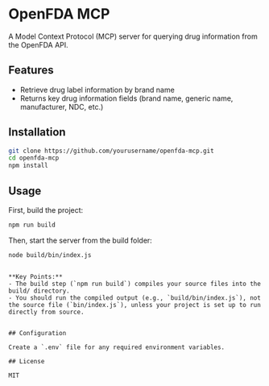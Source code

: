 # OpenFDA MCP

A Model Context Protocol (MCP) server for querying drug information from the OpenFDA API.

## Features

- Retrieve drug label information by brand name
- Returns key drug information fields (brand name, generic name, manufacturer, NDC, etc.)

## Installation

```bash
git clone https://github.com/yourusername/openfda-mcp.git
cd openfda-mcp
npm install
```

## Usage

First, build the project:

```bash
npm run build
```

Then, start the server from the build folder:

```bash
node build/bin/index.js
```
```

**Key Points:**
- The build step (`npm run build`) compiles your source files into the build/ directory.
- You should run the compiled output (e.g., `build/bin/index.js`), not the source file (`bin/index.js`), unless your project is set up to run directly from source.


## Configuration

Create a `.env` file for any required environment variables.

## License

MIT 